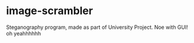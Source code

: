 # image-scrambler
Steganography program, made as part of University Project. Noe with GUI! oh yeahhhhhh
